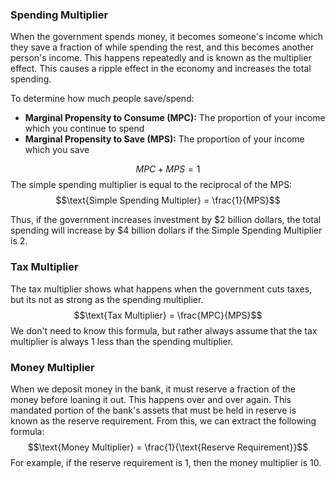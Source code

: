 ### Spending Multiplier
When the government spends money, it becomes someone's income which they save a fraction of while spending the rest, and this becomes another person's income. This happens repeatedly and is known as the multiplier effect. This causes a ripple effect in the economy and increases the total spending.

To determine how much people save/spend:
- **Marginal Propensity to Consume (MPC):** The proportion of your income which you continue to spend 
- **Marginal Propensity to Save (MPS):** The proportion of your income which you save

$$MPC+MPS=1$$
The simple spending multiplier is equal to the reciprocal of the MPS:
$$\text{Simple Spending Multipler} = \frac{1}{MPS}$$

Thus, if the government increases investment by $2 billion dollars, the total spending will increase by $4 billion dollars if the Simple Spending Multiplier is 2.

### Tax Multiplier
The tax multiplier shows what happens when the government cuts taxes, but its not as strong as the spending multiplier.
$$\text{Tax Multiplier} = \frac{MPC}{MPS}$$
We don't need to know this formula, but rather always assume that the tax multiplier is always 1 less than the spending multiplier.

### Money Multiplier
When we deposit money in the bank, it must reserve a fraction of the money before loaning it out. This happens over and over again. This mandated portion of the bank's assets that must be held in reserve is known as the reserve requirement. From this, we can extract the following formula:
$$\text{Money Multiplier} = \frac{1}{\text{Reserve Requirement}}$$
For example, if the reserve requirement is 1, then the money multiplier is 10.

